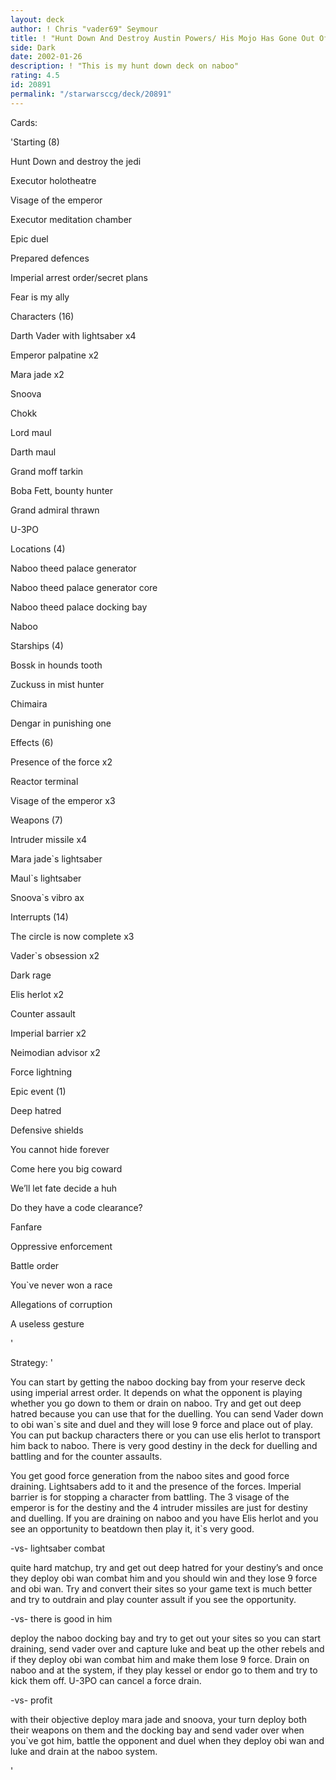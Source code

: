 ```yaml
---
layout: deck
author: ! Chris "vader69" Seymour
title: ! "Hunt Down And Destroy Austin Powers/ His Mojo Has Gone Out Of The Universe"
side: Dark
date: 2002-01-26
description: ! "This is my hunt down deck on naboo"
rating: 4.5
id: 20891
permalink: "/starwarsccg/deck/20891"
---
```

Cards: 

'Starting (8)

Hunt Down and destroy the jedi

Executor holotheatre

Visage of the emperor

Executor meditation chamber

Epic duel

Prepared defences

Imperial arrest order/secret plans

Fear is my ally


Characters (16)

Darth Vader with lightsaber x4

Emperor palpatine x2

Mara jade x2

Snoova

Chokk

Lord maul

Darth maul

Grand moff tarkin

Boba Fett, bounty hunter

Grand admiral thrawn

U-3PO


Locations (4)

Naboo theed palace generator

Naboo theed palace generator core

Naboo theed palace docking bay

Naboo


Starships (4)

Bossk in hounds tooth

Zuckuss in mist hunter

Chimaira

Dengar in punishing one


Effects (6)

Presence of the force x2

Reactor terminal 

Visage of the emperor x3


Weapons (7)

Intruder missile x4

Mara jade`s lightsaber

Maul`s lightsaber

Snoova`s vibro ax


Interrupts (14)

The circle is now complete x3

Vader`s obsession x2

Dark rage

Elis herlot x2

Counter assault 

Imperial barrier x2

Neimodian advisor x2 

Force lightning


Epic event (1)

Deep hatred


Defensive shields

You cannot hide forever

Come here you big coward

We&#8217;ll let fate decide a huh

Do they have a code clearance?

Fanfare

Oppressive enforcement

Battle order

You`ve never won a race

Allegations of corruption

A useless gesture

'

Strategy: '

You can start by getting the naboo docking bay from your reserve deck using imperial arrest order. It depends on what the opponent is playing whether you go down to them or drain on naboo. Try and get out deep hatred because you can use that for the duelling. You can send Vader down to obi wan`s site and duel and they will lose 9 force and place out of play. You can put backup characters there or you can use elis herlot to transport him back to naboo. There is very good destiny in the deck for duelling and battling and for the counter assaults.


You get good force generation from the naboo sites and good force draining. Lightsabers add to it and the presence of the forces. Imperial barrier is for stopping a character from battling. The 3 visage of the emperor is for the destiny and the 4 intruder missiles are just for destiny and duelling. If you are draining on naboo and you have Elis herlot and you see an opportunity to beatdown then play it, it`s very good.


-vs- lightsaber combat

quite hard matchup, try and get out deep hatred for your destiny&#8217;s and once they deploy obi wan combat him and you should win and they lose 9 force and obi wan. Try and convert their sites so your game text is much better and try to outdrain and play counter assult if you see the opportunity.


-vs- there is good in him

deploy the naboo docking bay and try to get out your sites so you can start draining, send vader over and capture luke and beat up the other rebels and if they deploy obi wan combat him and make them lose 9 force. Drain on naboo and at the system, if they play kessel or endor go to them and try to kick them off. U-3PO 	can cancel a force drain.


-vs- profit

with their objective deploy mara jade and snoova, your turn deploy both their weapons on them and the docking bay and send vader over when you`ve got him, battle the opponent and duel when they deploy obi wan and luke and drain at the naboo system. 










'
